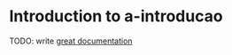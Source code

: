 # Introduction to a-introducao

TODO: write [great documentation](http://jacobian.org/writing/what-to-write/)
